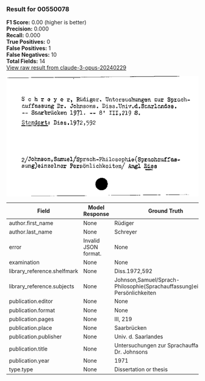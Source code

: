 ### Result for 00550078
**F1 Score:** 0.00 (higher is better)<br>**Precision:** 0.000<br>**Recall:** 0.000<br>**True Positives:** 0<br>**False Positives:** 1<br>**False Negatives:** 10<br>**Total Fields:** 14<br>[View raw result from claude-3-opus-20240229](https://github.com/RISE-UNIBAS/humanities_data_benchmark/blob/main/results/2025-09-02/T0145/request_T0145_00550078.json)

<img src="https://github.com/RISE-UNIBAS/humanities_data_benchmark/blob/main/benchmarks/zettelkatalog/images/00550078.jpg?raw=true" alt="00550078" width="600px">

| Field | Model Response | Ground Truth | Fuzzy Score | Match |
|-------|----------------|--------------|-------------|-------|
| author.first_name | None | Rüdiger | 0.000 | ❌ |
| author.last_name | None | Schreyer | 0.000 | ❌ |
| error | Invalid JSON format. | None | 0.000 | ❌ |
| examination | None | None | 1.000 | ✅ |
| library_reference.shelfmark | None | Diss.1972,592 | 0.000 | ❌ |
| library_reference.subjects | None | Johnson,Samuel/Sprach-Philosophie(Sprachauffassung)einzelner Persönlichkeiten | 0.000 | ❌ |
| publication.editor | None | None | 1.000 | ✅ |
| publication.format | None | None | 1.000 | ✅ |
| publication.pages | None | III, 219 | 0.000 | ❌ |
| publication.place | None | Saarbrücken | 0.000 | ❌ |
| publication.publisher | None | Univ. d. Saarlandes | 0.000 | ❌ |
| publication.title | None | Untersuchungen zur Sprachauffassung Dr. Johnsons | 0.000 | ❌ |
| publication.year | None | 1971 | 0.000 | ❌ |
| type.type | None | Dissertation or thesis | 0.000 | ❌ |
